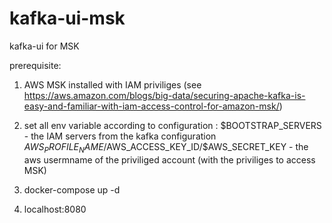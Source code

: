 # kafka-ui-msk
kafka-ui for MSK

prerequisite: 
1. AWS MSK installed with IAM priviliges (see https://aws.amazon.com/blogs/big-data/securing-apache-kafka-is-easy-and-familiar-with-iam-access-control-for-amazon-msk/)
2. set all env variable according to configuration :
$BOOTSTRAP_SERVERS - the IAM servers from the kafka configuration
$AWS_PROFILE_NAME/$AWS_ACCESS_KEY_ID/$AWS_SECRET_KEY - the aws usermname of the priviliged account (with the priviliges to access MSK)

3. docker-compose up -d
4. localhost:8080
